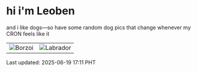# hi i'm Leoben

and i like dogs—so have some random dog pics that change whenever my CRON feels like it

|  |  |
|--------|----------|
| ![Borzoi](https://random-dog-vercel.vercel.app/api/random-borzoi?v=1750324267) | ![Labrador](https://random-dog-vercel.vercel.app/api/random-labrador?v=1750324267) |

Last updated: 2025-06-19 17:11 PHT
